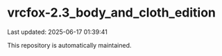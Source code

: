 # vrcfox-2.3_body_and_cloth_edition

Last updated: 2025-06-17 01:39:41

This repository is automatically maintained.
